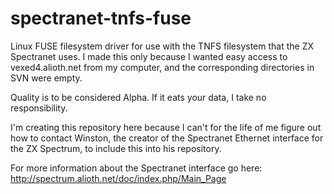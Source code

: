 spectranet-tnfs-fuse
====================

Linux FUSE filesystem driver for use with the TNFS filesystem that the ZX Spectranet uses.
I made this only because I wanted easy access to vexed4.alioth.net from my computer, and
the corresponding directories in SVN were empty.

Quality is to be considered Alpha. If it eats your data, I take no responsibility.

I'm creating this repository here because I can't for the life of me figure out how to contact
Winston, the creator of the Spectranet Ethernet interface for the ZX Spectrum, to include this
into his repository.

For more information about the Spectranet interface go here: http://spectrum.alioth.net/doc/index.php/Main_Page
